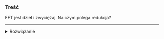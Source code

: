 ### Treść
FFT jest dziel i zwyciężaj. Na czym polega redukcja? 

------
<details><summary>Rozwiązanie</summary>
<p>

